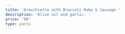 ```yaml
---
title: 'Orecchiette with Broccoli Rabe & Sausage '
description: 'Olive oil and garlic. '
price: '60'
type: pasta
---
```


